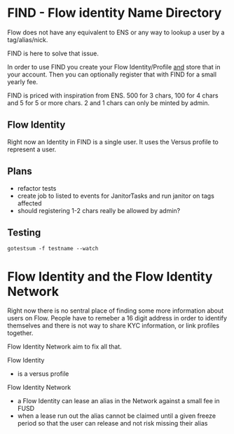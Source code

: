 # FIND - Flow identity Name Directory

Flow does not have any equivalent to ENS or any way to lookup a user by a tag/alias/nick. 

FIND is here to solve that issue. 

In order to use FIND you create your Flow Identity/Profile [and](and) store that in your account. Then you can optionally register that with FIND for a small yearly fee. 

FIND is priced with inspiration from ENS. 500 for 3 chars, 100 for 4 chars and 5 for 5 or more chars. 2 and 1 chars can only be minted by admin.

## Flow Identity

Right now an Identity in FIND is a single user.  It uses the Versus profile to represent a user.


## Plans

 - refactor tests
 - create job to listed to events for JanitorTasks and run janitor on tags affected
 - should registering 1-2 chars really be allowed by admin?

## Testing

 `gotestsum -f testname --watch`
 
 

# Flow Identity and the Flow Identity Network

Right now there is no sentral place of finding some more information about users on Flow. People have to remeber a 16 digit address in order to identify themselves and there is not way to share KYC information, or link profiles together.

Flow Identity Network aim to fix all that.

Flow Identity
 - is a versus profile

Flow Identity Network
 - a Flow Identity can lease an alias in the Network against a small fee in FUSD
  - when a lease run out the alias cannot be claimed until a given freeze period so that the user can release and not risk missing their alias
	
